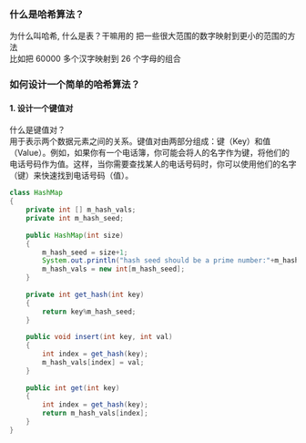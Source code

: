 ### 什么是哈希算法？  
为什么叫哈希, 什么是表？干嘛用的
把一些很大范围的数字映射到更小的范围的方法  
比如把 60000 多个汉字映射到 26 个字母的组合
### 如何设计一个简单的哈希算法？
#### 1. 设计一个键值对
什么是键值对？  
用于表示两个数据元素之间的关系。键值对由两部分组成：键（Key）和值（Value）。例如，如果你有一个电话簿，你可能会将人的名字作为键，将他们的电话号码作为值。这样，当你需要查找某人的电话号码时，你可以使用他们的名字（键）来快速找到电话号码（值）。
```java
class HashMap
{
    private int [] m_hash_vals;
    private int m_hash_seed;
    
    public HashMap(int size)
    {
        m_hash_seed = size+1;
        System.out.println("hash seed should be a prime number:"+m_hash_seed);
        m_hash_vals = new int[m_hash_seed];
    }
    
    private int get_hash(int key)
    {
        return key%m_hash_seed;
    }
    
    public void insert(int key, int val)
    {
        int index = get_hash(key);
        m_hash_vals[index] = val;
    }
    
    public int get(int key)
    {
        int index = get_hash(key);
        return m_hash_vals[index];
    }
}

```

